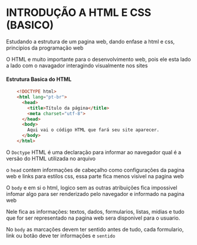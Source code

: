 # INTRODUÇÃO A HTML E CSS (BASICO)

Estudando a estrutura de um pagina web, dando enfase a html e css, principios da programação web

O HTML e muito importante para o desenvolvimento web, pois ele esta lado a lado com o navagador interagindo visualmente nos sites

#### Estrutura Basica do HTML

```html
    <!DOCTYPE html>
    <html lang="pt-br">
      <head>
        <title>Título da página</title>
        <meta charset="utf-8">
      </head>
      <body>
        Aqui vai o código HTML que fará seu site aparecer.
      </body>
    </html>
```

O ```Doctype``` HTML é uma declaração para informar ao navegador qual é a versão do HTML utilizada no arquivo

o ```head``` contem informações de cabeçalho como configurações da pagina web e links para estilos css, essa parte fica menos visivel na pagina web

O ```body``` e em si o html, logico sem as outras atribuições fica impossivel infomar algo para ser renderizado pelo navegador e informado na pagina web

Nele fica as informações: textos, dados, formularios, listas, midias e tudo que for ser representado na pagina web sera disponivel para o usuario.

No ```body``` as marcações devem ter sentido antes de tudo, cada formulario, link ou botão deve ter informações e ```sentido```